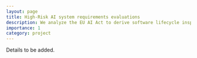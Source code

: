 ```yaml
---
layout: page
title: High-Risk AI system requirements evaluations
description: We analyze the EU AI Act to derive software lifecycle inspired requirements for AI systems and evaluate ML libraries contribution to fulfilling them.
importance: 1
category: project
---
```


Details to be added.
